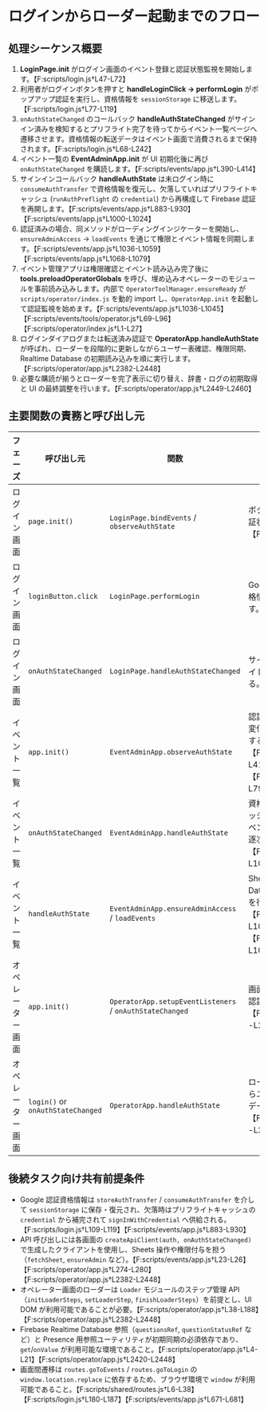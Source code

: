 # ログインからローダー起動までのフロー

## 処理シーケンス概要
1. **LoginPage.init** がログイン画面のイベント登録と認証状態監視を開始します。【F:scripts/login.js†L47-L72】
2. 利用者がログインボタンを押すと **handleLoginClick → performLogin** がポップアップ認証を実行し、資格情報を `sessionStorage` に移送します。【F:scripts/login.js†L77-L119】
3. `onAuthStateChanged` のコールバック **handleAuthStateChanged** がサインイン済みを検知するとプリフライト完了を待ってからイベント一覧ページへ遷移させます。資格情報の転送データはイベント画面で消費されるまで保持されます。【F:scripts/login.js†L68-L242】
4. イベント一覧の **EventAdminApp.init** が UI 初期化後に再び `onAuthStateChanged` を購読します。【F:scripts/events/app.js†L390-L414】
5. サインインコールバック **handleAuthState** は未ログイン時に `consumeAuthTransfer` で資格情報を復元し、欠落していればプリフライトキャッシュ (`runAuthPreflight` の `credential`) から再構成して Firebase 認証を再開します。【F:scripts/events/app.js†L883-L930】【F:scripts/events/app.js†L1000-L1024】
6. 認証済みの場合、同メソッドがローディングインジケーターを開始し、`ensureAdminAccess` → `loadEvents` を通じて権限とイベント情報を同期します。【F:scripts/events/app.js†L1036-L1059】【F:scripts/events/app.js†L1068-L1079】
7. イベント管理アプリは権限確認とイベント読み込み完了後に **tools.preloadOperatorGlobals** を呼び、埋め込みオペレーターのモジュールを事前読み込みします。内部で `OperatorToolManager.ensureReady` が `scripts/operator/index.js` を動的 import し、`OperatorApp.init` を起動して認証監視を始めます。【F:scripts/events/app.js†L1036-L1045】【F:scripts/events/tools/operator.js†L69-L96】【F:scripts/operator/index.js†L1-L27】
8. ログインダイアログまたは転送済み認証で **OperatorApp.handleAuthState** が呼ばれ、ローダーを段階的に更新しながらユーザー表確認、権限同期、Realtime Database の初期読み込みを順に実行します。【F:scripts/operator/app.js†L2382-L2448】
9. 必要な購読が揃うとローダーを完了表示に切り替え、辞書・ログの初期取得と UI の最終調整を行います。【F:scripts/operator/app.js†L2449-L2460】

## 主要関数の責務と呼び出し元
| フェーズ | 呼び出し元 | 関数 | 主な責務 |
| --- | --- | --- | --- |
| ログイン画面 | `page.init()` | `LoginPage.bindEvents` / `observeAuthState` | ボタンイベント登録と Firebase 認証状態の監視を開始する。【F:scripts/login.js†L47-L83】 |
| ログイン画面 | `loginButton.click` | `LoginPage.performLogin` | Google ポップアップで認証し、資格情報を `storeAuthTransfer` に渡す。【F:scripts/login.js†L77-L119】 |
| ログイン画面 | `onAuthStateChanged` | `LoginPage.handleAuthStateChanged` | サインイン済みを検出し、プリフライト完了後にイベント一覧へ遷移する。【F:scripts/login.js†L68-L242】 |
| イベント一覧 | `app.init()` | `EventAdminApp.observeAuthState` | 認証コールバックをセットし、状態変化ごとに `handleAuthState` を実行する。【F:scripts/events/app.js†L390-L414】【F:scripts/events/app.js†L788-L799】 |
| イベント一覧 | `onAuthStateChanged` | `EventAdminApp.handleAuthState` | 資格情報の復元（プリフライトキャッシュを含む）、権限チェック、イベント読み込み、Presence 同期を逐次処理する。【F:scripts/events/app.js†L992-L1059】 |
| イベント一覧 | `handleAuthState` | `EventAdminApp.ensureAdminAccess` / `loadEvents` | Sheets 経由の権限保証と Realtime Database からのイベント一覧取得を行う。【F:scripts/events/app.js†L1036-L1059】【F:scripts/events/app.js†L1068-L1079】 |
| オペレーター画面 | `app.init()` | `OperatorApp.setupEventListeners` / `onAuthStateChanged` | 画面イベントとモジュール初期化、認証監視を整える。【F:scripts/operator/app.js†L2087-L2140】 |
| オペレーター画面 | `login()` or `onAuthStateChanged` | `OperatorApp.handleAuthState` | ローダーの各ステップを更新しながらユーザー表検証、権限同期、初期データ購読を完了させる。【F:scripts/operator/app.js†L2372-L2448】 |

## 後続タスク向け共有前提条件
- Google 認証資格情報は `storeAuthTransfer` / `consumeAuthTransfer` を介して `sessionStorage` に保存・復元され、欠落時はプリフライトキャッシュの `credential` から補完されて `signInWithCredential` へ供給される。【F:scripts/login.js†L109-L119】【F:scripts/events/app.js†L883-L930】
- API 呼び出しには各画面の `createApiClient(auth, onAuthStateChanged)` で生成したクライアントを使用し、Sheets 操作や権限付与を担う（`fetchSheet`, `ensureAdmin` など）。【F:scripts/events/app.js†L23-L26】【F:scripts/operator/app.js†L274-L280】【F:scripts/operator/app.js†L2382-L2448】
- オペレーター画面のローダーは `Loader` モジュールのステップ管理 API（`initLoaderSteps`, `setLoaderStep`, `finishLoaderSteps`）を前提とし、UI DOM が利用可能であることが必要。【F:scripts/operator/app.js†L38-L188】【F:scripts/operator/app.js†L2382-L2448】
- Firebase Realtime Database 参照（`questionsRef`, `questionStatusRef` など）と Presence 用参照ユーティリティが初期同期の必須依存であり、`get`/`onValue` が利用可能な環境であること。【F:scripts/operator/app.js†L4-L21】【F:scripts/operator/app.js†L2420-L2448】
- 画面間遷移は `routes.goToEvents` / `routes.goToLogin` の `window.location.replace` に依存するため、ブラウザ環境で `window` が利用可能であること。【F:scripts/shared/routes.js†L6-L38】【F:scripts/login.js†L180-L187】【F:scripts/events/app.js†L671-L681】
